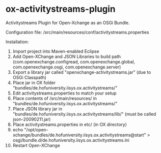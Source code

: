 # ox-activitystreams-plugin
Activitystreams Plugin for Open-Xchange as an OSGi Bundle.

Configuration file: /src/main/resources/conf/activitystreams.properties

Installation:
1. Import project into Maven-enabled Eclipse
2. Add Open-XChange and JSON Libraries to build path (com.openexchange.configread, com.openexchange.global, com.openexchange.osgi, com.openexchange.server)
3. Export a library jar called "openxchange-activitystreams.jar" (due to OSGi Classpath)
4. Place jar in OX folder "bundles/de.hofuniversity.iisys.ox.activitystreams/"
5. Edit activitystreams.properties to match your setup
6. Place contents of /src/main/resources/ in "bundles/de.hofuniversity.iisys.ox.activitystreams/"
7. Place JSON library jar in "bundles/de.hofuniversity.iisys.ox.activitystreams/lib/" (must be called json-20090211.jar)
8. Place activitystreams.properties in etc/ (in OX directory)
9. echo "/opt/open-xchange/bundles/de.hofuniversity.iisys.ox.activitystreams@start" > osgi/bundle.d/de.hofuniversity.iisys.ox.activitystreams.ini
10. Restart Open-XChange

